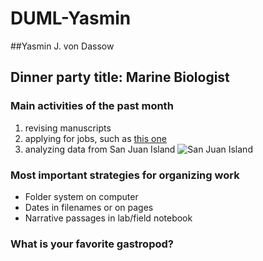 # DUML-Yasmin
##Yasmin J. von Dassow
## Dinner party title: Marine Biologist

### Main activities of the past month
1. revising manuscripts
2. applying for jobs, such as [this one](http://www.evergreen.edu/facultyhiring/jobs/Ecology-16.htm)
3. analyzing data from San Juan Island
![San Juan Island](http://www.visitsanjuans.com/sites/default/files/photos/AerialFerryMtBaker700330.jpg)

### Most important strategies for organizing work
* Folder system on computer
* Dates in filenames or on pages
* Narrative passages in lab/field notebook

### What is your favorite gastropod?

